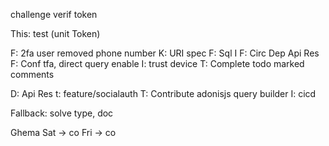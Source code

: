 challenge verif token

This:
test (unit Token)

F: 2fa user removed phone number
K: URI spec
F: Sql I
F: Circ Dep Api Res
F: Conf tfa, direct query enable
I: trust device
T: Complete todo marked comments


D: Api Res
t: feature/socialauth
T: Contribute adonisjs query builder
I: cicd



Fallback: solve type, doc


Ghema
Sat -> co
Fri -> co